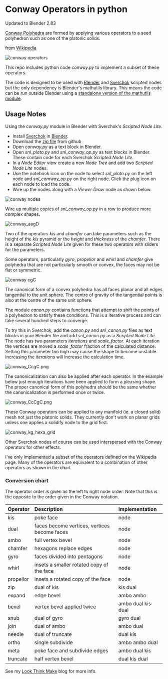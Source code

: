 # Conway Operators in python

Updated to Blender 2.83

[Conway Polyhedra](https://en.wikipedia.org/wiki/Conway_polyhedron_notation) are formed by applying various operators to a seed polyhedron such as one of the platonic solids.

from [Wikipedia](https://en.wikipedia.org/wiki/Conway_polyhedron_notation)

![conway operators](/images/conway_examples.png)

This repo includes python code *conway.py* to implement a subset of these operators.

The code is designed to be used with [Blender](https://www.blender.org/) and [Sverchok](https://github.com/nortikin/sverchok/) scripted nodes but the only dependency is Blender's mathutils library. This means the code can be run outside Blender using a [standalone version of the mathutils module](https://github.com/majimboo/py-mathutils).

## Usage Notes

Using the *conway.py*  module in Blender with Sverchok's *Scripted Node Lite*.
*  Install [Sverchok](https://github.com/nortikin/sverchok/) in [Blender](https://www.blender.org/).
*  Download the [zip file]() from github
*  Open *conway.py* as a text block in Blender.
*  Open *snl_plato.py* and *snl_conway_op.py*  as text blocks in Blender. These contain code for each Sverchok *Scripted Node Lite*.
*  In a *Node Editor* view create a new *Node Tree* and add two *Scripted Node Lite* nodes.
*  Use the notebook icon on the node to select *snl_plato.py* on the left node and *snl_comway_op.py* on the right node. Click the plug icon on each node to load the code.
* Wire up the nodes along with a *Viewer Draw* node as shown below.

![conway nodes](/images/conway_aD.png)

Wire up multiple copies of *snl_conway_op.py* in a row to produce more complex shapes.

![conway_aagD](/images/conway_aagD.png)

Two of the operators *kis* and *chamfer* can take parameters such as the height of the *kis* pyramid or the *height* and *thickness* of the *chamfer*. There is a separate *Scripted Node Lite* given for these two operators with sliders for the parameters.

Some operators, particularly *gyro*, *propellor* and *whirl* and *chamfer* give polyhedra that are not particularly smooth or convex, the faces may not be flat or symmetric.

![conway cgC](/images/conway_cgC.png)

The canonical form of a convex polyhedra has all faces planar and all edges tangential to the unit sphere. The centre of gravity of the tangential points is also at the centre of the same unit sphere.

The module *canon.py* contiains functions that attempt to shift the points of a polyhedron to satisfy these conditions. This is a iterative process and can take several hundred steps to converge.

To try this in Sverchok, add the *canon.py* and *snl_canon.py* files as text blocks in your Blender file and add *snl_canon.py* as a *Scripted Node Lite*. The node has two parameters *iterations* and *scale_factor*. At each iteration the vertices are moved a *scale_factor* fraction of the calculated distance. Setting this parameter too high may cause the shape to become unstable. Increasing the *iterations* will increase the calculation time.

![conway_CcgC.png](/images/conway_CcgC.png)

The canonicalization can also be applied after each operator. In the example below just enough iterations have been applied to form a pleasing shape. The proper canonical form of this polyhedra should be the same whether the canonicalization is performed once or twice.

![conway_CcCgC.png](/images/conway_CcCgC.png)

These Conway operators can be applied to any manifold (ie. a closed solid) mesh not just the platonic solids. They currently don't work on planar grids unless one applies a solidify node to the grid first.

![conway_kg_hexa_grid](/images/conway_kg_hexa_grid.png)

Other Sverchok nodes of course can be used interspersed with the Conway operators for other effects.

I've only implemented a subset of the operators defined on the Wikipedia page. Many of the operators are equivalent to a combination of other operators as shown in the chart

### Conversion chart
The operator order is given as the left to right node order. Note that this is the opposite to the order given in the Conway notation.

| Operator     | Description   | Implementation |
| :----------- | :------------ | :-----------   |
| kis          | poke face              | node           |
| dual         | faces become vertices, vertices become faces | node |
| ambo         | full vertex bevel      | node           |
| chamfer      | hexagons replace edges | node           |
| gyro         | faces divided into pentagons | node           |
| whirl        | insets a smaller rotated copy of the face  | node           |
| propellor    | insets a rotated copy of the face | node           |
| zip          | dual of kis           | kis dual       |
| expand       | edge bevel            | ambo ambo      |
| bevel        | vertex bevel applied twice  | ambo dual kis dual  |
| snub         | dual of gyro          | gyro dual      |
| join         | dual of ambo          | ambo dual      |
| needle       | dual of truncate    | dual kis       |
| ortho        | single subdivide | ambo ambo dual |
| meta         | poke face and subdivide edges     | ambo dual kis  |
| truncate     |  half vertex bevel| dual kis dual  |


See my [Look Think Make](http://elfnor.com/) blog for more info.

